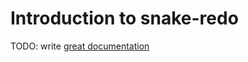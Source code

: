 # Introduction to snake-redo

TODO: write [great documentation](http://jacobian.org/writing/what-to-write/)

